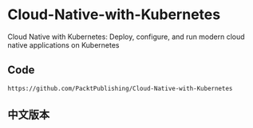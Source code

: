 # Cloud-Native-with-Kubernetes
Cloud Native with Kubernetes: Deploy, configure, and run modern cloud native applications on Kubernetes


## Code
```
https://github.com/PacktPublishing/Cloud-Native-with-Kubernetes
```


## 中文版本

